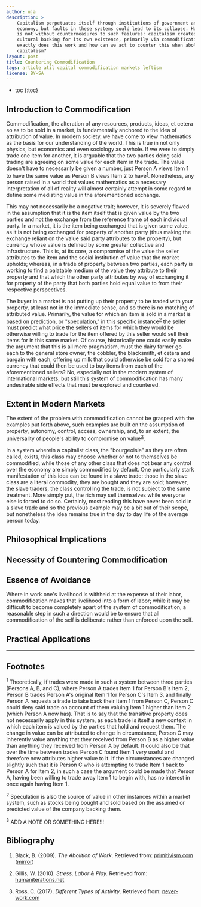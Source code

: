 ```yaml
---
author: uja
description: >
    Capitalism perpetuates itself through institutions of government and
    economy, but faults in these systems could lead to its collapse. However, it
    is not without countermeasures to such failures: capitalism creates a
    cultural backing for its own existence, primarily via commodification. How
    exactly does this work and how can we act to counter this when abolishing
    capitalism?
layout: post
title: Countering Commodification
tags: article atil capital commodification markets leftism
license: BY-SA
---
```


* toc
{:toc}

## Introduction to Commodification

Commodification, the alteration of any resources, products, ideas, et cetera so
as to be sold in a market, is fundamentally anchored to the idea of attribution
of value. In modern society, we have come to view mathematics as the basis for
our understanding of the world. This is true in not only physics, but economics
and even sociology as a whole. If we were to simply trade one item for another,
it is arguable that the two parties doing said trading are agreeing on some
value for each item in the trade. The value doesn't have to necessarily be given
a number, just Person A views Item 1 to have the same value as Person B views
Item 2 to have<sup>[1](#1)</sup>. Nonetheless, any person raised in a world that
values mathematics as a necessary interpretation of all of reality will almost
certainly attempt in some regard to define some mediating value in the
aforementioned exchange.

This may not necessarily be a negative trait; however,
it is severely flawed in the assumption that it is the item itself that is given
value by the two parties and not the exchange from the reference frame of each
individual party. In a market, it is the item being exchanged that is given some
value, as it is not being exchanged for property of another party (thus making
the exchange reliant on the value said party attributes to the property), but
currency whose value is defined by some greater collective and infrastructure.
This is, at its core, a compromise of the value the seller attributes to the
item and the social institution of value that the market upholds; whereas, in a
trade of property between two parties, each party is working to find a palatable
medium of the value they attribute to their property and that which the other
party attributes by way of exchanging it for property of the party that both
parties hold equal value to from their respective perspectives.

The buyer in a
market is not putting up their property to be traded with your property, at
least not in the immediate sense, and so there is no matching of attributed
value. Primarily, the value for which an item is sold in a market is based on
prediction, or "speculation," in this specific instance<sup>[2](#2)</sup>
the seller must predict what price the sellers of items for which they would be
otherwise willing to trade for the item offered by this seller would sell their
items for in this same market. Of course, historically one could easily make the
argument that this is all mere pragmatism, must the dairy farmer go each to the
general store owner, the cobbler, the blacksmith, et cetera and bargain with
each, offering up milk that could otherwise be sold for a shared currency that
could then be used to buy items from each of the aforementioned sellers? No,
especially not in the modern system of international markets, but still this
system of commodification has many undesirable side effects that must be
explored and countered.

## Extent in Modern Markets

The extent of the problem with commodification cannot be grasped with the
examples put forth above, such examples are built on the assumption of property,
autonomy, control, access, ownership, and, to an extent, the universality of
people's ability to compromise on value<sup>[3](#3)</sup>.

In a system wherein a capitalist class, the "bourgeoisie" as they are often
called, exists, this class may choose whether or not to themselves be
commodified, while those of any other class that does not bear any control over
the economy are simply commodified by default. One particularly stark
manifestation of this idea can be found in a slave trade: those in the slave
class are a literal commodity, they are bought and they are sold; however, the
slave traders, the class controlling the trade, is not subject to the same
treatment. More simply put, the rich may sell themselves while everyone else is
forced to do so. Certainly, most reading this have never been sold in a slave
trade and so the previous example may be a bit out of their scope, but
nonetheless the idea remains true in the day to day life of the average person
today.

## Philosophical Implications

## Necessity of Countering Commodification

## Essence of Avoidance

Where in work one's livelihood is withheld at the expense of their labor,
commodification makes that livelihood into a form of labor; while it may be
difficult to become completely apart of the system of commodification, a
reasonable step in such a direction would be to ensure that all commodification
of the self is deliberate rather than enforced upon the self.

## Practical Applications

---

## Footnotes

<sup><a name="1">1</a></sup> Theoretically, if trades were made in such a system
between three parties (Persons A, B, and C), where Person A trades Item 1 for
Person B's Item 2, Person B trades Person A's original Item 1 for Person C's
Item 3, and finally Person A requests a trade to take back their Item 1 from
Person C, Person C could deny said trade on account of them valuing Item 1
higher than Item 2 (which Person A now has). That is to say that the transitive
property does not necessarily apply in this system, as each trade is itself a
new context in which each item is valued by the parties that hold and request
them. The change in value can be attributed to change in circumstance, Person C
may inherently value anything that they received from Person B as a higher value
than anything they received from Person A by default. It could also be that over
the time between trades Person C found Item 1 very useful and therefore now
attributes higher value to it. If the circumstances are changed slightly such
that it is Person C who is attempting to trade Item 1 back to Person A for Item
2, in such a case the argument could be made that Person A, having been willing
to trade away Item 1 to begin with, has no interest in once again having Item 1.

<sup><a name="2">2</a></sup> Speculation is also the source of value in other
instances within a market system, such as stocks being bought and sold based on
the assumed or predicted value of the company backing them.

<sup><a name="3">3</a></sup> ADD A NOTE OR SOMETHING HERE!!!

## Bibliography

1. Black, B. (2009). *The Abolition of Work*. Retrieved from:
[primitivism.com](http://www.primitivism.com/abolition.htm)
([mirror](https://goo.gl/3MvB1n))

1. Gillis, W. (2010). *Stress, Labor & Play.* Retrieved from:
[humaniterations.net](https://humaniterations.net/2010/05/14/stress-labor-play/)

1. Ross, C. (2017). *Different Types of Activity*. Retrieved from:
[never-work.com](https://never-work.com/2017/09/07/different-types-of-activity/)
